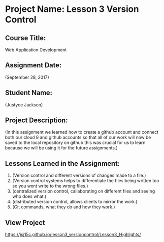 # Project Name:  Lesson 3 Version Control


## Course Title:
Web Application Development

## Assignment Date:  
(September 28, 2017)

## Student Name:  
(Justyce Jackson)

## Project Description:
(In this assignment we learned how to create a github account and connect both our cloud 9
and github accounts so that all of our work will now be saved to the local repository on github
this was crucial for us to learn because we will be using it for the future assignments.)

## Lessons Learned in the Assignment:
1. (Version control and different versions of changes made to a file.)
2. (Version control systems helps to differentiate the files being written too so you wont write to the wrong files.)
3. (centralized version control, callaborating on different files and seeing who does what.)
4. (distributed version control, allows clients to mirror the work.)
5. (Git commands, what they do and how they work.)

## View Project
https://jsj15c.github.io/lesson3_versioncontrol/Lesson3_Highlights/


